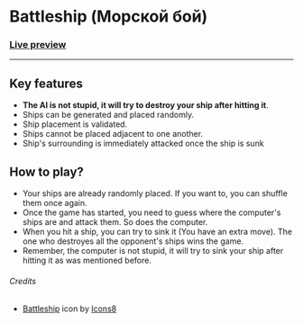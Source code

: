 # Battleship (Морской бой)

### [Live preview](https://twentysixhugs.github.io/Battleship/)

---

## Key features

- **The AI is not stupid, it will try to destroy your ship after hitting it**.
- Ships can be generated and placed randomly.
- Ship placement is validated.
- Ships cannot be placed adjacent to one another.
- Ship's surrounding is immediately attacked once the ship is sunk

## How to play?

- Your ships are already randomly placed. If you want to, you can shuffle them once again.
- Once the game has started, you need to guess where the computer's ships are and attack them. So does the computer.
- When you hit a ship, you can try to sink it (You have an extra move). The one who destroyes all the opponent's ships wins the game.
- Remember, the computer is not stupid, it will try to sink your ship after hitting it as was mentioned before.

###### Credits

- <a target="_blank" href="https://icons8.com/icon/17887/battleship">Battleship</a> icon by <a target="_blank" href="https://icons8.com">Icons8</a>
